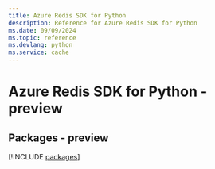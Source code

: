 ```yaml
---
title: Azure Redis SDK for Python
description: Reference for Azure Redis SDK for Python
ms.date: 09/09/2024
ms.topic: reference
ms.devlang: python
ms.service: cache
---
```

# Azure Redis SDK for Python - preview
## Packages - preview
[!INCLUDE [packages](redis-index.md)]